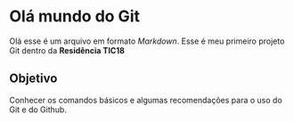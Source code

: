 # Olá mundo do Git

Olá esse é um arquivo em formato *Markdown*.
Esse é meu primeiro projeto Git dentro da **Residência TIC18**

## Objetivo
Conhecer os comandos básicos e algumas recomendações
para o uso do Git e do Github.